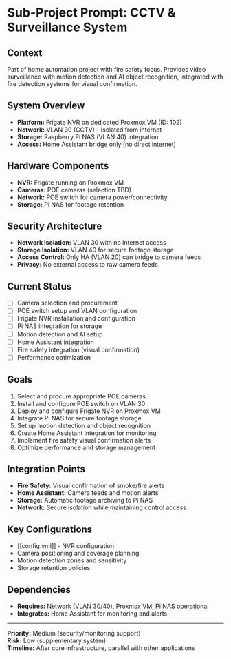 # Sub-Project Prompt: CCTV & Surveillance System

## Context
Part of home automation project with fire safety focus. Provides video surveillance with motion detection and AI object recognition, integrated with fire detection systems for visual confirmation.

## System Overview
- **Platform:** Frigate NVR on dedicated Proxmox VM (ID: 102)
- **Network:** VLAN 30 (CCTV) - Isolated from internet
- **Storage:** Raspberry Pi NAS (VLAN 40) integration
- **Access:** Home Assistant bridge only (no direct internet)

## Hardware Components
- **NVR:** Frigate running on Proxmox VM
- **Cameras:** POE cameras (selection TBD)
- **Network:** POE switch for camera power/connectivity
- **Storage:** Pi NAS for footage retention

## Security Architecture
- **Network Isolation:** VLAN 30 with no internet access
- **Storage Isolation:** VLAN 40 for secure footage storage
- **Access Control:** Only HA (VLAN 20) can bridge to camera feeds
- **Privacy:** No external access to raw camera feeds

## Current Status
- [ ] Camera selection and procurement
- [ ] POE switch setup and VLAN configuration
- [ ] Frigate NVR installation and configuration
- [ ] Pi NAS integration for storage
- [ ] Motion detection and AI setup
- [ ] Home Assistant integration
- [ ] Fire safety integration (visual confirmation)
- [ ] Performance optimization

## Goals
1. Select and procure appropriate POE cameras
2. Install and configure POE switch on VLAN 30
3. Deploy and configure Frigate NVR on Proxmox VM
4. Integrate Pi NAS for secure footage storage
5. Set up motion detection and object recognition
6. Create Home Assistant integration for monitoring
7. Implement fire safety visual confirmation alerts
8. Optimize performance and storage management

## Integration Points
- **Fire Safety:** Visual confirmation of smoke/fire alerts
- **Home Assistant:** Camera feeds and motion alerts
- **Storage:** Automatic footage archiving to Pi NAS
- **Network:** Secure isolation while maintaining control access

## Key Configurations
- [[config.yml]] - NVR configuration
- Camera positioning and coverage planning
- Motion detection zones and sensitivity
- Storage retention policies

## Dependencies
- **Requires:** Network (VLAN 30/40), Proxmox VM, Pi NAS operational
- **Integrates:** Home Assistant for monitoring and alerts

---
**Priority:** Medium (security/monitoring support)  
**Risk:** Low (supplementary system)  
**Timeline:** After core infrastructure, parallel with other applications